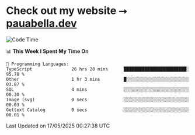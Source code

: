 # Check out my website ⭢ [pauabella.dev](https://pauabella.dev)

<!--START_SECTION:waka-->
![Code Time](http://img.shields.io/badge/Code%20Time-4%2C438%20hrs%2053%20mins-blue)

📊 **This Week I Spent My Time On** 

```text
💬 Programming Languages: 
TypeScript               26 hrs 20 mins      ████████████████████████░   95.78 % 
Other                    1 hr 3 mins         █░░░░░░░░░░░░░░░░░░░░░░░░   03.87 % 
SQL                      4 mins              ░░░░░░░░░░░░░░░░░░░░░░░░░   00.30 % 
Image (svg)              0 secs              ░░░░░░░░░░░░░░░░░░░░░░░░░   00.03 % 
Gettext Catalog          0 secs              ░░░░░░░░░░░░░░░░░░░░░░░░░   00.01 % 
```


 Last Updated on 17/05/2025 00:27:38 UTC
<!--END_SECTION:waka-->
